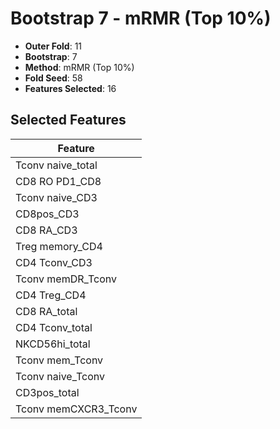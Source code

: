 # Bootstrap 7 - mRMR (Top 10%)

- **Outer Fold**: 11
- **Bootstrap**: 7
- **Method**: mRMR (Top 10%)
- **Fold Seed**: 58
- **Features Selected**: 16

## Selected Features

| Feature |
|---------|
| Tconv naive_total |
| CD8 RO PD1_CD8 |
| Tconv naive_CD3 |
| CD8pos_CD3 |
| CD8 RA_CD3 |
| Treg memory_CD4 |
| CD4 Tconv_CD3 |
| Tconv memDR_Tconv |
| CD4 Treg_CD4 |
| CD8 RA_total |
| CD4 Tconv_total |
| NKCD56hi_total |
| Tconv mem_Tconv |
| Tconv naive_Tconv |
| CD3pos_total |
| Tconv memCXCR3_Tconv |
